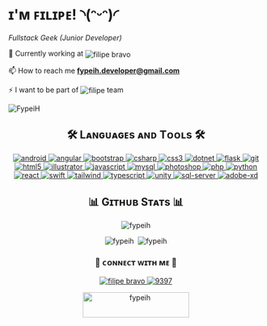 <!-- Header Name -->
# <span>ɪ'ᴍ ꜰɪʟɪᴘᴇ! ◝(ᵔᵕᵔ)◜</span>
<span>*Fullstack Geek (Junior Developer)*</span>

<!-- Introduction -->
🔭 Currently working at <img align="center" src="https://img.shields.io/badge/Altyra%20Solutions-00a19a?style=for-the-badge&logo=htmx&logoColor=white" alt="filipe bravo" />

📫 How to reach me **fypeih.developer@gmail.com**

⚡ I want to be part of <img align="center" src="https://img.shields.io/badge/riot%20games-D32936.svg?style=for-the-badge&logo=riotgames&logoColor=white" alt="filipe" /> team

<!--Profile Count Badge-->
<p align="left">
  <img src="https://komarev.com/ghpvc/?username=FypeiH&label=Profile%20views&color=663399&style=for-the-badge&logo=star" alt="FypeiH"/>
</p>

<h2 align="center">🛠️ Lᴀɴɢᴜᴀɢᴇs ᴀɴᴅ Tᴏᴏʟs 🛠️</h2> 
<p align="center">
  <a href="https://developer.android.com" target="_blank" rel="noreferrer">
    <img
      src="https://img.shields.io/badge/Android-3ddc84?style=for-the-badge&logo=android&logoColor=white"
      alt="android"
    />
  </a>
  <a href="https://angular.io" target="_blank" rel="noreferrer">
    <img
      src="https://img.shields.io/badge/Angular-a6120d?style=for-the-badge&logo=angular&logoColor=white"
      alt="angular"
    />
  </a>
  <a href="https://getbootstrap.com" target="_blank" rel="noreferrer">
    <img
      src="https://img.shields.io/badge/Bootstrap-563d7c?style=for-the-badge&logo=bootstrap&logoColor=white"
      alt="bootstrap"
    />
  </a>
  <a href="https://www.w3schools.com/cs/" target="_blank" rel="noreferrer">
    <img
      src="https://img.shields.io/badge/c%23-684d95?style=for-the-badge&logo=csharp&logoColor=white"
      alt="csharp"
    />
  </a>
  <a href="https://www.w3schools.com/css/" target="_blank" rel="noreferrer">
    <img
      src="https://img.shields.io/badge/CSS3-2965f1?style=for-the-badge&logo=css3&logoColor=white"
      alt="css3"
    />
  </a>
  <a href="https://dotnet.microsoft.com/" target="_blank" rel="noreferrer">
    <img
      src="https://img.shields.io/badge/.NET-512bd4?style=for-the-badge&logo=dotnet&logoColor=white"
      alt="dotnet"
    />
  </a>
  <a href="https://flask.palletsprojects.com/" target="_blank" rel="noreferrer">
    <img
      src="https://img.shields.io/badge/Flask-black?style=for-the-badge&logo=flask&logoColor=white"
      alt="flask"
    />
  </a>
  <a href="https://git-scm.com/" target="_blank" rel="noreferrer">
    <img
      src="https://img.shields.io/badge/Git-f1502f?style=for-the-badge&logo=git&logoColor=white"
      alt="git"
    />
  </a>
  <a href="https://www.w3.org/html/" target="_blank" rel="noreferrer">
    <img
      src="https://img.shields.io/badge/HTML5-e34c26?style=for-the-badge&logo=html5&logoColor=white"
      alt="html5"
    />
  </a>
  <a
    href="https://www.adobe.com/in/products/illustrator.html"
    target="_blank"
    rel="noreferrer"
  >
    <img
      src="https://img.shields.io/badge/Adobe%20Illustrator-f8a829?style=for-the-badge&logo=adobe-illustrator&logoColor=3c240c"
      alt="illustrator"
    />
  </a>
  <a
    href="https://developer.mozilla.org/en-US/docs/Web/JavaScript"
    target="_blank"
    rel="noreferrer"
  >
    <img
      src="https://img.shields.io/badge/javascript-%23323330.svg?style=for-the-badge&logo=javascript&logoColor=%23F7DF1E"
      alt="javascript"
    />
  </a>
  <a href="https://www.mysql.com/" target="_blank" rel="noreferrer">
    <img
      src="https://img.shields.io/badge/MySQL-00758f?style=for-the-badge&logo=mysql&logoColor=white"
      alt="mysql"
    />
  </a>
  <a href="https://www.photoshop.com/en" target="_blank" rel="noreferrer">
    <img
      src="https://img.shields.io/badge/Adobe%20Photoshop-5cd0fa?style=for-the-badge&logo=adobe-photoshop&logoColor=0b2631"
      alt="photoshop"
    />
  </a>
  <a href="https://www.php.net" target="_blank" rel="noreferrer">
    <img
      src="https://img.shields.io/badge/php-%23777BB4.svg?style=for-the-badge&logo=php&logoColor=white"
      alt="php"
    />
  </a>
  <a href="https://www.python.org" target="_blank" rel="noreferrer">
    <img
      src="https://img.shields.io/badge/python-3670A0?style=for-the-badge&logo=python&logoColor=ffdd54"
      alt="python"
    />
  </a>
  <a href="https://reactjs.org/" target="_blank" rel="noreferrer">
    <img
      src="https://img.shields.io/badge/react-%2320232a.svg?style=for-the-badge&logo=react&logoColor=%2361DAFB"
      alt="react"
    />
  </a>
  <a href="https://developer.apple.com/swift/" target="_blank" rel="noreferrer">
    <img
      src="https://img.shields.io/badge/Swift-f05138?style=for-the-badge&logo=swift&logoColor=white"
      alt="swift"
    />
  </a>
  <a href="https://tailwindcss.com/" target="_blank" rel="noreferrer">
    <img
      src="https://img.shields.io/badge/tailwindcss-06b6d4?style=for-the-badge&logo=tailwindcss&logoColor=white"
      alt="tailwind"
    />
  </a>
  <a href="https://www.typescriptlang.org/" target="_blank" rel="noreferrer">
    <img
      src="https://img.shields.io/badge/typescript-007acc?style=for-the-badge&logo=typescript&logoColor=white"
      alt="typescript"
    />
  </a>
  <a href="https://unity.com/" target="_blank" rel="noreferrer">
    <img
      src="https://img.shields.io/badge/unity-%23000000.svg?style=for-the-badge&logo=unity&logoColor=white"
      alt="unity"
    />
  </a>
  <a href="https://www.microsoft.com/en-us/sql-server" target="_blank" rel="noreferrer">
    <img
      src="https://img.shields.io/badge/Microsoft%20SQL%20Server-cc2927?style=for-the-badge&logo=microsoft-sql-server&logoColor=white"
      alt="sql-server"
    />
  </a>
  <a href="https://helpx.adobe.com/pt/xd/get-started.html" target="_blank" rel="noreferrer">
    <img
      src="https://img.shields.io/badge/Adobe%20XD-470137?style=for-the-badge&logo=Adobe%20XD&logoColor=ff61f6"
      alt="adobe-xd"
    />
  </a>

</p>

<h2 align="center">📊 Gɪᴛʜᴜʙ Sᴛᴀᴛs 📊</h2> 
<p align="center">
  <img
    src="https://github-readme-stats.vercel.app/api/top-langs?username=fypeih&title_color=6f42c1&text_color=747474&icon_color=570182&border_color=570182&bg_color=ffffff00&show_icons=true&layout=compact"
    alt="fypeih"
  />
</p>

<p align="center">
  <img
    src="https://github-readme-stats.vercel.app/api?username=fypeih&title_color=6f42c1&text_color=747474&icon_color=570182&border_color=570182&bg_color=ffffff00&show_icons=true"
    alt="fypeih"
  />
  &nbsp<img
    src="https://github-readme-streak-stats.herokuapp.com?user=fypeih&theme=shadow-purple&border_radius=10&card_width=500&card_height=200"
    alt="fypeih"
  />
</p>

<h3 align="center"><strong>🤝 ᴄᴏɴɴᴇᴄᴛ ᴡɪᴛʜ ᴍᴇ 🤝</strong></h3>
<p align="center">
  <a href="https://linkedin.com/in/filipe bravo" target="blank"
    >
    <img
      src="https://img.shields.io/badge/Linkedin-0077b5?style=for-the-badge&logo=linkedin&logoColor=white"
      alt="filipe bravo"
    />
  </a>
  <a href="https://discord.gg/9397" target="blank"
    ><img
      src="https://img.shields.io/badge/discord-7289da?style=for-the-badge&logo=discord&logoColor=white"
      alt="9397"
  /></a>
</p>
<p align="center">
  <a href="https://www.buymeacoffee.com/fypeih">
    <img
      src="https://cdn.buymeacoffee.com/buttons/v2/default-yellow.png"
      height="50"
      width="210"
      alt="fypeih"
  /></a>
</p>